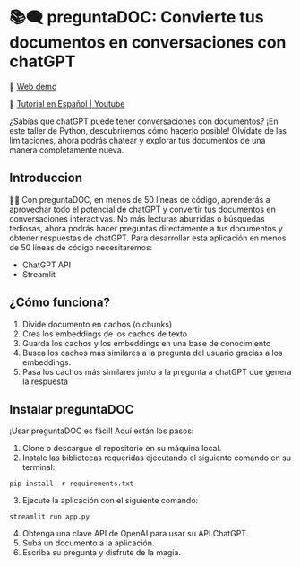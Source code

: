 
# 📚🗨️  preguntaDOC: Convierte tus documentos en conversaciones con chatGPT

:link: [Web demo](https://nechubm-preguntadoc-app-tutorial-ct21ps.streamlit.app/)

🚀 [Tutorial en Español | Youtube](https://youtu.be/iDrpdkIHMq8)

¿Sabías que chatGPT puede tener conversaciones con documentos? ¡En este taller de Python, descubriremos cómo hacerlo posible! Olvídate de las limitaciones, ahora podrás chatear y explorar tus documentos de una manera completamente nueva.


## Introduccion
📄🧠 Con preguntaDOC, en menos de 50 líneas de código, aprenderás a aprovechar todo el potencial de chatGPT y convertir tus documentos en conversaciones interactivas. No más lecturas aburridas o búsquedas tediosas, ahora podrás hacer preguntas directamente a tus documentos y obtener respuestas de chatGPT.
Para desarrollar esta aplicación en menos de 50 líneas de código necesitaremos:
* ChatGPT API
* Streamlit


## ¿Cómo funciona?
1. Divide documento en cachos (o chunks)
2. Crea los embeddings de los cachos de texto
3. Guarda los cachos y los embeddings en una base de conocimiento
4. Busca los cachos más similares a la pregunta del usuario gracias a los embeddings.
5. Pasa los cachos más similares junto a la pregunta a chatGPT que genera la respuesta


## Instalar preguntaDOC
¡Usar preguntaDOC es fácil! Aquí están los pasos:
1. Clone o descargue el repositorio en su máquina local.
2. Instale las bibliotecas requeridas ejecutando el siguiente comando en su terminal:
```console
pip install -r requirements.txt
```
3. Ejecute la aplicación con el siguiente comando:
```console
streamlit run app.py
```
4. Obtenga una clave API de OpenAI para usar su API ChatGPT.
5. Suba un documento a la aplicación.
6. Escriba su pregunta y disfrute de la magia.
